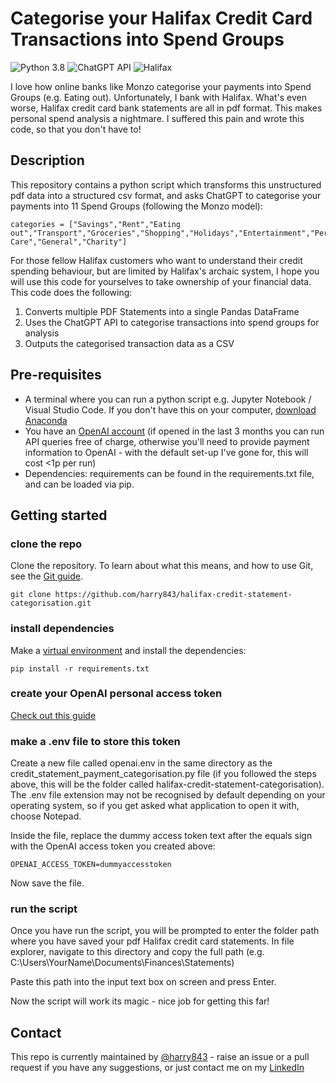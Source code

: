 # Categorise your Halifax Credit Card Transactions into Spend Groups
![Python 3.8](https://img.shields.io/badge/python_3.8-green)
![ChatGPT API](https://img.shields.io/badge/ChatGPT_API-black)
![Halifax](https://img.shields.io/badge/Halifax_Bank-blue)

I love how online banks like Monzo categorise your payments into Spend Groups (e.g. Eating out). Unfortunately, I bank with Halifax. What's even worse, Halifax credit card bank statements are all in pdf format. This makes personal spend analysis a nightmare. I suffered this pain and wrote this code, so that you don't have to!

## Description
This repository contains a python script which transforms this unstructured pdf data into a structured csv format, and asks ChatGPT to categorise your payments into 11 Spend Groups (following the Monzo model):
```
categories = ["Savings","Rent","Eating out","Transport","Groceries","Shopping","Holidays","Entertainment","Personal Care","General","Charity"]
```

For those fellow Halifax customers who want to understand their credit spending behaviour, but are limited by Halifax's archaic system, I hope you will use this code for yourselves to take ownership of your financial data. This code does the following:

1. Converts multiple PDF Statements into a single Pandas DataFrame 
2. Uses the ChatGPT API to categorise transactions into spend groups for analysis
3. Outputs the categorised transaction data as a CSV

## Pre-requisites
* A terminal where you can run a python script e.g. Jupyter Notebook / Visual Studio Code. If you don't have this on your computer, [download Anaconda](https://www.anaconda.com/download)
* You have an [OpenAI account](https://chat.openai.com/auth/login) (if opened in the last 3 months you can run API queries free of charge, otherwise you'll need to provide payment information to OpenAI - with the default set-up I've gone for, this will cost <1p per run)
* Dependencies: requirements can be found in the requirements.txt file, and can be loaded via pip.

## Getting started
### clone the repo
Clone the repository. To learn about what this means, and how to use Git, see the [Git guide](https://nhsdigital.github.io/rap-community-of-practice/training_resources/git/using-git-collaboratively/).

```
git clone https://github.com/harry843/halifax-credit-statement-categorisation.git
```

### install dependencies
Make a [virtual environment](https://nhsdigital.github.io/rap-community-of-practice/training_resources/python/virtual-environments/venv/) and install the dependencies:
```
pip install -r requirements.txt
```

### create your OpenAI personal access token
[Check out this guide](https://medium.com/geekculture/a-simple-guide-to-chatgpt-api-with-python-c147985ae28)

### make a .env file to store this token
Create a new file called openai.env in the same directory as the credit_statement_payment_categorisation.py file (if you followed the steps above, this will be the folder called halifax-credit-statement-categorisation). The .env file extension may not be recognised by default depending on your operating system, so if you get asked what application to open it with, choose Notepad.

Inside the file, replace the dummy access token text after the equals sign with the OpenAI access token you created above:
```
OPENAI_ACCESS_TOKEN=dummyaccesstoken
```
Now save the file.

### run the script
Once you have run the script, you will be prompted to enter the folder path where you have saved your pdf Halifax credit card statements. In file explorer, navigate to this directory and copy the full path (e.g. C:\Users\YourName\Documents\Finances\Statements)

Paste this path into the input text box on screen and press Enter.

Now the script will work its magic - nice job for getting this far!

## Contact

This repo is currently maintained by [@harry843](https://github.com/harry843) - raise an issue or a pull request if you have any suggestions, or just contact me on my [LinkedIn](https://www.linkedin.com/in/harry-kelleher/)

